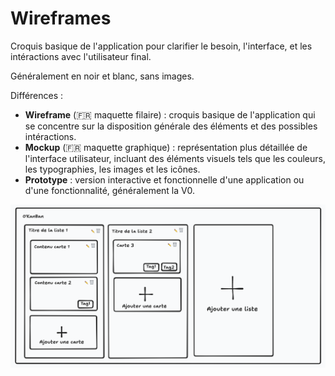 # Wireframes

Croquis basique de l'application pour clarifier le besoin, l'interface, et les intéractions avec l'utilisateur final.

Généralement en noir et blanc, sans images.

Différences :

- **Wireframe** (🇫🇷 maquette filaire) : croquis basique de l'application qui se concentre sur la disposition générale des éléments et des possibles intéractions.
- **Mockup** (🇫🇷 maquette graphique) : représentation plus détaillée de l'interface utilisateur, incluant des éléments visuels tels que les couleurs, les typographies, les images et les icônes.
- **Prototype** : version interactive et fonctionnelle d'une application ou d'une fonctionnalité, généralement la V0.

![Wireframes](./wireframes.png)
